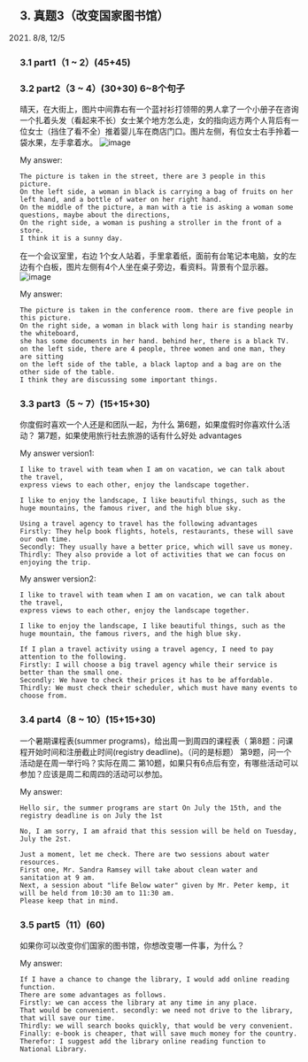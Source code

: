 ## 3.   真题3（改变国家图书馆）
2021. 8/8, 12/5
### 3.1 part1（1 ~ 2）(45+45)
### 3.2 part2（3 ~ 4）(30+30) 6~8个句子
晴天，在大街上，图片中间靠右有一个蓝衬衫打领带的男人拿了一个小册子在咨询一个扎着头发（看起来不长）女士某个地方怎么走，女的指向远方两个人背后有一位女士（挡住了看不全）推着婴儿车在商店门口。图片左侧，有位女士右手拎着一袋水果，左手拿着水。
![image](https://user-images.githubusercontent.com/2299635/171651478-4384b092-1fa7-4462-86a4-83e6a5a3b801.png)

My answer:

```
The picture is taken in the street, there are 3 people in this picture. 
On the left side, a woman in black is carrying a bag of fruits on her left hand, and a bottle of water on her right hand. 
On the middle of the picture, a man with a tie is asking a woman some questions, maybe about the directions, 
On the right side, a woman is pushing a stroller in the front of a store. 
I think it is a sunny day.
```

在一个会议室里，右边 1个女人站着，手里拿着纸，面前有台笔记本电脑，女的左边有个白板，图片左侧有4个人坐在桌子旁边，看资料。背景有个显示器。
![image](https://user-images.githubusercontent.com/2299635/171651601-6cf386d8-7c4c-4474-a418-4039d2a4ae65.png)


My answer:

```
The picture is taken in the conference room. there are five people in this picture. 
On the right side, a woman in black with long hair is standing nearby the whiteboard,
she has some documents in her hand. behind her, there is a black TV. 
on the left side, there are 4 people, three women and one man, they are sitting 
on the left side of the table, a black laptop and a bag are on the other side of the table. 
I think they are discussing some important things.
```
### 3.3 part3（5 ~ 7）(15+15+30)
你度假时喜欢一个人还是和团队一起，为什么
第6题，如果度假时你喜欢什么活动？
第7题，如果使用旅行社去旅游的话有什么好处 advantages

My answer version1:

```
I like to travel with team when I am on vacation, we can talk about the travel, 
express views to each other, enjoy the landscape together.

I like to enjoy the landscape, I like beautiful things, such as the huge mountains, the famous river, and the high blue sky.

Using a travel agency to travel has the following advantages
Firstly: They help book flights, hotels, restaurants, these will save our own time.
Secondly: They usually have a better price, which will save us money.
Thirdly: They also provide a lot of activities that we can focus on enjoying the trip.
```

My answer version2:

```
I like to travel with team when I am on vacation, we can talk about the travel,
express views to each other, enjoy the landscape together.

I like to enjoy the landscape, I like beautiful things, such as the huge mountain, the famous rivers, and the high blue sky.

If I plan a travel activity using a travel agency, I need to pay attention to the following. 
Firstly: I will choose a big travel agency while their service is better than the small one. 
Secondly: We have to check their prices it has to be affordable. 
Thirdly: We must check their scheduler, which must have many events to choose from.
```

### 3.4 part4（8 ~ 10）(15+15+30) 
一个暑期课程表(summer programs)，给出周一到周四的课程表（
第8题：问课程开始时间和注册截止时间(registry deadline)。（问的是标题）
第9题，问一个活动是在周一举行吗？实际在周二
第10题，如果只有6点后有空，有哪些活动可以参加？应该是周二和周四的活动可以参加。

My answer:

```
Hello sir, the summer programs are start On July the 15th, and the registry deadline is on July the 1st

No, I am sorry, I am afraid that this session will be held on Tuesday, July the 2st.

Just a moment, let me check. There are two sessions about water resources. 
First one, Mr. Sandra Ramsey will take about clean water and sanitation at 9 am. 
Next, a session about "life Below water" given by Mr. Peter kemp, it will be held from 10:30 am to 11:30 am. 
Please keep that in mind.
```

### 3.5 part5（11）(60)
如果你可以改变你们国家的图书馆，你想改变哪一件事，为什么？

My answer:

```
If I have a chance to change the library, I would add online reading function. 
There are some advantages as follows. 
Firstly: we can access the library at any time in any place. 
That would be convenient. secondly: we need not drive to the library, that will save our time. 
Thirdly: we will search books quickly, that would be very convenient.
Finally: e-book is cheaper, that will save much money for the country.
Therefor: I suggest add the library online reading function to National Library.
```
